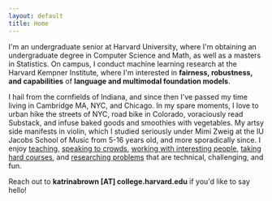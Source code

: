 ```yaml
---
layout: default
title: Home
---
```


I'm an undergraduate senior at Harvard University, where I'm obtaining an undergraduate degree in Computer Science and Math, as well as a masters in Statistics. On campus, I conduct machine learning research at the Harvard Kempner Institute, where I'm interested in **fairness, robustness, and capabilities** of **language and multimodal foundation models**.

I hail from the cornfields of Indiana, and since then I've passed my time living in Cambridge MA, NYC, and Chicago. In my spare moments, I love to urban hike the streets of NYC, road bike in Colorado, voraciously read Substack, and infuse baked goods and smoothies with vegetables. My artsy side manifests in violin, which I studied seriously under Mimi Zweig at the IU Jacobs School of Music from 5-16 years old, and more sporadically since. I enjoy [teaching](teaching.md), [speaking to crowds](speaking.md), [working with interesting people](work.md), [taking hard courses](courses.md), and [researching problems](research.md) that are technical, challenging, and fun.

Reach out to **katrinabrown [AT] college.harvard.edu** if you'd like to say hello!